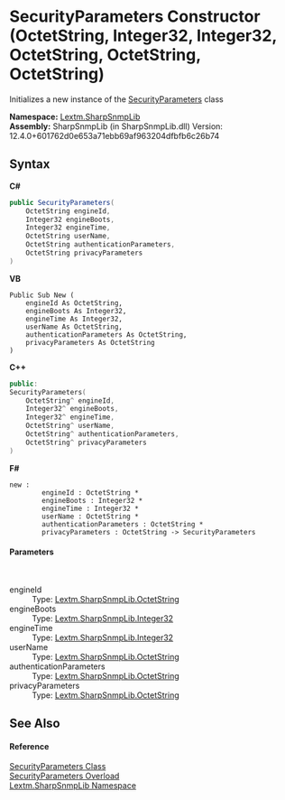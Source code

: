 # SecurityParameters Constructor (OctetString, Integer32, Integer32, OctetString, OctetString, OctetString)
 

Initializes a new instance of the <a href="T_Lextm_SharpSnmpLib_SecurityParameters">SecurityParameters</a> class

**Namespace:**&nbsp;<a href="N_Lextm_SharpSnmpLib">Lextm.SharpSnmpLib</a><br />**Assembly:**&nbsp;SharpSnmpLib (in SharpSnmpLib.dll) Version: 12.4.0+601762d0e653a71ebb69af963204dfbfb6c26b74

## Syntax

**C#**<br />
``` C#
public SecurityParameters(
	OctetString engineId,
	Integer32 engineBoots,
	Integer32 engineTime,
	OctetString userName,
	OctetString authenticationParameters,
	OctetString privacyParameters
)
```

**VB**<br />
``` VB
Public Sub New ( 
	engineId As OctetString,
	engineBoots As Integer32,
	engineTime As Integer32,
	userName As OctetString,
	authenticationParameters As OctetString,
	privacyParameters As OctetString
)
```

**C++**<br />
``` C++
public:
SecurityParameters(
	OctetString^ engineId, 
	Integer32^ engineBoots, 
	Integer32^ engineTime, 
	OctetString^ userName, 
	OctetString^ authenticationParameters, 
	OctetString^ privacyParameters
)
```

**F#**<br />
``` F#
new : 
        engineId : OctetString * 
        engineBoots : Integer32 * 
        engineTime : Integer32 * 
        userName : OctetString * 
        authenticationParameters : OctetString * 
        privacyParameters : OctetString -> SecurityParameters
```


#### Parameters
&nbsp;<dl><dt>engineId</dt><dd>Type: <a href="T_Lextm_SharpSnmpLib_OctetString">Lextm.SharpSnmpLib.OctetString</a><br /></dd><dt>engineBoots</dt><dd>Type: <a href="T_Lextm_SharpSnmpLib_Integer32">Lextm.SharpSnmpLib.Integer32</a><br /></dd><dt>engineTime</dt><dd>Type: <a href="T_Lextm_SharpSnmpLib_Integer32">Lextm.SharpSnmpLib.Integer32</a><br /></dd><dt>userName</dt><dd>Type: <a href="T_Lextm_SharpSnmpLib_OctetString">Lextm.SharpSnmpLib.OctetString</a><br /></dd><dt>authenticationParameters</dt><dd>Type: <a href="T_Lextm_SharpSnmpLib_OctetString">Lextm.SharpSnmpLib.OctetString</a><br /></dd><dt>privacyParameters</dt><dd>Type: <a href="T_Lextm_SharpSnmpLib_OctetString">Lextm.SharpSnmpLib.OctetString</a><br /></dd></dl>

## See Also


#### Reference
<a href="T_Lextm_SharpSnmpLib_SecurityParameters">SecurityParameters Class</a><br /><a href="Overload_Lextm_SharpSnmpLib_SecurityParameters__ctor">SecurityParameters Overload</a><br /><a href="N_Lextm_SharpSnmpLib">Lextm.SharpSnmpLib Namespace</a><br />